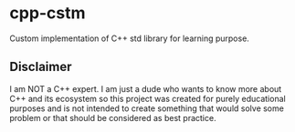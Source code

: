 # cpp-cstm

Custom implementation of C++ std library for learning purpose.

## Disclaimer

I am NOT a C++ expert. I am just a dude who wants to know more about C++ and its ecosystem so this project was created for purely educational purposes and is not intended to create something that would solve some problem or that should be considered as best practice.
